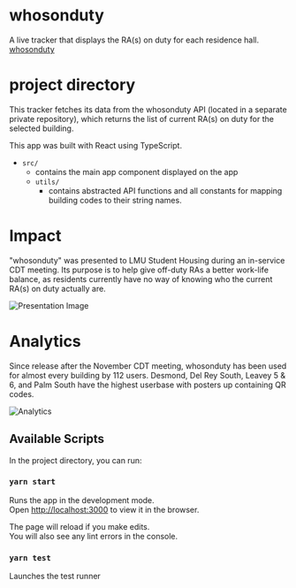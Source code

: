 # whosonduty

A live tracker that displays the RA(s) on duty for each residence hall.
[whosonduty](https://whosonduty.vercel.app)

# project directory

This tracker fetches its data from the whosonduty API (located in a separate private repository), which returns the list of current RA(s) on duty for the selected building.

This app was built with React using TypeScript.

- `src/`
  - contains the main app component displayed on the app
  - `utils/`
    - contains abstracted API functions and all constants for mapping building codes to their string names.

# Impact

"whosonduty" was presented to LMU Student Housing during an in-service CDT meeting. Its purpose is to help give off-duty RAs a better work-life balance, as residents currently have no way of knowing who the current RA(s) on duty actually are.

![Presentation Image](https://i.imgur.com/vzHl278.png)

# Analytics

Since release after the November CDT meeting, whosonduty has been used for almost every building by 112 users. Desmond, Del Rey South, Leavey 5 & 6, and Palm South have the highest userbase with posters up containing QR codes.

![Analytics](https://i.imgur.com/FPC1lNi.png)

## Available Scripts

In the project directory, you can run:

### `yarn start`

Runs the app in the development mode.\
Open [http://localhost:3000](http://localhost:3000) to view it in the browser.

The page will reload if you make edits.\
You will also see any lint errors in the console.

### `yarn test`

Launches the test runner
